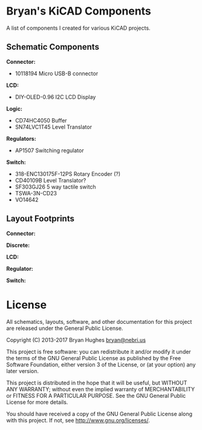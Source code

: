 # Bryan's KiCAD Components

A list of components I created for various KiCAD projects.

## Schematic Components

**Connector:**

- 10118194 Micro USB-B connector

**LCD:**

- DIY-OLED-0.96 I2C LCD Display

**Logic:**

- CD74HC4050 Buffer
- SN74LVC1T45 Level Translator

**Regulators:**

- AP1507 Switching regulator

**Switch:**

- 318-ENC130175F-12PS Rotary Encoder (?)
- CD40109B Level Translator?
- SF303GJ26 5 way tactile switch
- TSWA-3N-CD23
- VO14642

## Layout Footprints

**Connector:**

**Discrete:**

**LCD:**

**Regulator:**

**Switch:**

# License

All schematics, layouts, software, and other documentation for this project are released under the General Public License.

Copyright (C) 2013-2017 Bryan Hughes <bryan@nebri.us>

This project is free software: you can redistribute it and/or modify
it under the terms of the GNU General Public License as published by
the Free Software Foundation, either version 3 of the License, or
(at your option) any later version.

This project is distributed in the hope that it will be useful,
but WITHOUT ANY WARRANTY; without even the implied warranty of
MERCHANTABILITY or FITNESS FOR A PARTICULAR PURPOSE.  See the
GNU General Public License for more details.

You should have received a copy of the GNU General Public License
along with this project.  If not, see <http://www.gnu.org/licenses/>.
